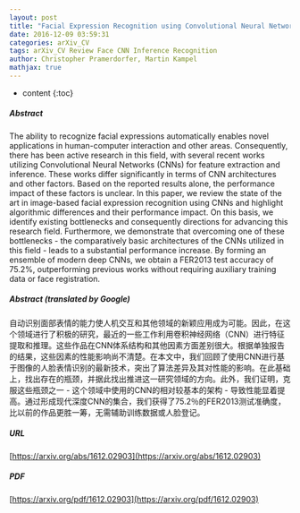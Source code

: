 ```yaml
---
layout: post
title: "Facial Expression Recognition using Convolutional Neural Networks: State of the Art"
date: 2016-12-09 03:59:31
categories: arXiv_CV
tags: arXiv_CV Review Face CNN Inference Recognition
author: Christopher Pramerdorfer, Martin Kampel
mathjax: true
---
```


* content
{:toc}

##### Abstract
The ability to recognize facial expressions automatically enables novel applications in human-computer interaction and other areas. Consequently, there has been active research in this field, with several recent works utilizing Convolutional Neural Networks (CNNs) for feature extraction and inference. These works differ significantly in terms of CNN architectures and other factors. Based on the reported results alone, the performance impact of these factors is unclear. In this paper, we review the state of the art in image-based facial expression recognition using CNNs and highlight algorithmic differences and their performance impact. On this basis, we identify existing bottlenecks and consequently directions for advancing this research field. Furthermore, we demonstrate that overcoming one of these bottlenecks - the comparatively basic architectures of the CNNs utilized in this field - leads to a substantial performance increase. By forming an ensemble of modern deep CNNs, we obtain a FER2013 test accuracy of 75.2%, outperforming previous works without requiring auxiliary training data or face registration.

##### Abstract (translated by Google)
自动识别面部表情的能力使人机交互和其他领域的新颖应用成为可能。因此，在这个领域进行了积极的研究，最近的一些工作利用卷积神经网络（CNN）进行特征提取和推理。这些作品在CNN体系结构和其他因素方面差别很大。根据单独报告的结果，这些因素的性能影响尚不清楚。在本文中，我们回顾了使用CNN进行基于图像的人脸表情识别的最新技术，突出了算法差异及其对性能的影响。在此基础上，找出存在的瓶颈，并据此找出推进这一研究领域的方向。此外，我们证明，克服这些瓶颈之一 - 这个领域中使用的CNN的相对较基本的架构 - 导致性能显着提高。通过形成现代深度CNN的集合，我们获得了75.2％的FER2013测试准确度，比以前的作品更胜一筹，无需辅助训练数据或人脸登记。

##### URL
[https://arxiv.org/abs/1612.02903](https://arxiv.org/abs/1612.02903)

##### PDF
[https://arxiv.org/pdf/1612.02903](https://arxiv.org/pdf/1612.02903)

